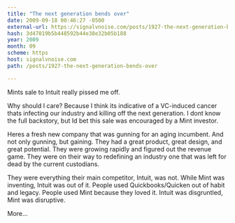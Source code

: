 ```yaml
---
title: "The next generation bends over"
date: 2009-09-18 00:46:27 -0500
external-url: https://signalvnoise.com/posts/1927-the-next-generation-bends-over
hash: 3d47019b5b448592b44e38e32b05b188
year: 2009
month: 09
scheme: https
host: signalvnoise.com
path: /posts/1927-the-next-generation-bends-over

---
```


Mints sale to Intuit really pissed me off.



Why should I care? Because I think its indicative of a VC-induced cancer thats infecting our industry and killing off the next generation. I dont know the full backstory, but Id bet this sale was encouraged by a Mint investor.



Heres a fresh new company that was gunning for an aging incumbent. And not only gunning, but gaining. They had a great product, great design, and great potential. They were growing rapidly and figured out the revenue game. They were on their way to redefining an industry  one that was left for dead by the current custodians.



They were everything their main competitor, Intuit, was not. While Mint was inventing, Intuit was out of it. People used Quickbooks/Quicken out of habit and legacy. People used Mint because they loved it. Intuit was disgruntled, Mint was disruptive.

More...
